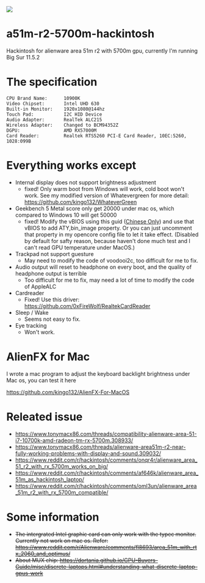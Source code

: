 
[![](https://img.shields.io/badge/Chat-Alienware%20Hackintosh-critical)](https://gitter.im/Alienware-hackintosh/community)

# a51m-r2-5700m-hackintosh
Hackintosh for alienware area 51m r2 with 5700m gpu, currently I'm running Big Sur 11.5.2

# The specification
```
CPU Brand Name:      10900K
Video Chipset:       Intel UHD 630
Built-in Monitor:    1920x1080@144hz
Touch Pad:           I2C HID Device
Audio Adapter:       RealTek ALC215
Wireless Adapter:    Changed to BCM94352Z
DGPU:                AMD RX57000M
Card Reader:         Realtek RTS5260 PCI-E Card Reader, 10EC:5260, 1028:099B
```

# Everything works except

* Internal display does not support brightness adjustment
  * fixed! Only warm boot from Windows will work, cold boot won't work. See my modified version of Whatevergreen for more detail: https://github.com/kingo132/WhateverGreen
* Geekbench 5 Metal score only get 20000 under mac os, which compared to Windows 10 will get 50000
  * fixed! Modify the vBIOS using this guid ([Chinese Only](https://ngabbs.com/read.php?tid=23329199&rand=624)) and use that vBIOS to add ATY,bin_image property. Or you can just uncomment that property in my opencore config file to let it take effect. (Disabled by default for safty reason, because haven't done much test and I can't read GPU temperature under MacOS.)
* Trackpad not support guesture
  * May need to modify the code of voodooi2c, too difficult for me to fix.
* Audio output will reset to headphone on every boot, and the quality of headphone output is terrible
  * Too difficult for me to fix, may need a lot of time to modify the code of AppleALC
* Cardreader
  * Fixed! Use this driver: https://github.com/0xFireWolf/RealtekCardReader
* Sleep / Wake
  * Seems not easy to fix.
* Eye tracking
  * Won't work.

# AlienFX for Mac

I wrote a mac program to adjust the keyboard backlight brightness under Mac os, you can test it here

https://github.com/kingo132/AlienFX-For-MacOS

# Releated issue

* https://www.tonymacx86.com/threads/compatibility-alienware-area-51-i7-10700k-amd-radeon-tm-rx-5700m.308933/
* https://www.tonymacx86.com/threads/alienware-area51m-r2-near-fully-working-problems-with-display-and-sound.309032/
* https://www.reddit.com/r/hackintosh/comments/onqr4r/alienware_area_51_r2_with_rx_5700m_works_on_big/
* https://www.reddit.com/r/hackintosh/comments/af646k/alienware_area_51m_as_hackintosh_laptop/
* https://www.reddit.com/r/hackintosh/comments/oml3un/alienware_area_51m_r2_with_rx_5700m_compatible/

# Some information
* ~~The intergrated Intel graphic card can only work with the typec monitor. Currently not work on mac os. Refer: https://www.reddit.com/r/Alienware/comments/fl8693/area_51m_with_rtx_2060_and_optimus/~~
* ~~About MUX chip: https://dortania.github.io/GPU-Buyers-Guide/misc/discrete-laptops.html#understanding-what-discrete-laptop-gpus-work~~
